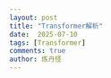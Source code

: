 ```yaml
---
layout: post
title: "Transformer解析"
date:  2025-07-10
tags: [Transformer]
comments: true
author: 炼丹怪
---
```


